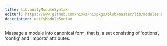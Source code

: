 ```yaml
---
title: lib.unifyModuleSyntax
editUrl: https://www.github.com/nixos/nixpkgs/blob/master/lib/modules.nix#L458C23
description: unifyModuleSyntax
---
```


Massage a module into canonical form, that is, a set consisting
of ‘options’, ‘config’ and ‘imports’ attributes.
